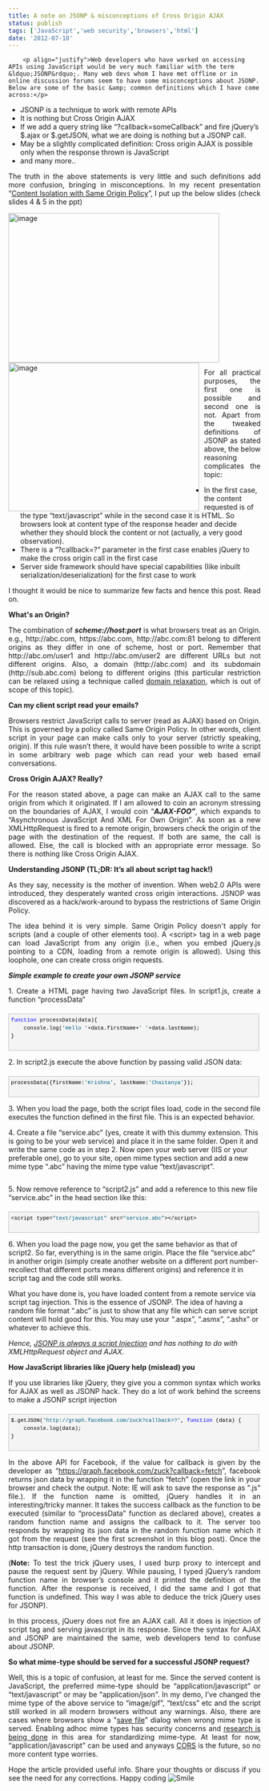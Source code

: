 ```yaml
---
title: A note on JSONP & misconceptions of Cross Origin AJAX
status: publish
tags: ['JavaScript','web security','browsers','html']
date: '2012-07-18'
---
```



        <p align="justify">Web developers who have worked on accessing APIs using JavaScript would be very much familiar with the term &ldquo;JSONP&rdquo;. Many web devs whom I have met offline or in online discussion forums seem to have some misconceptions about JSONP. Below are some of the basic &amp; common definitions which I have come across:</p>
<ul>
<li>
<div>JSONP is a technique to work with remote APIs</div>
</li>
<li>
<div>It is nothing but Cross Origin AJAX</div>
</li>
<li>
<div>If we add a query string like &ldquo;?callback=someCallback&rdquo; and fire jQuery&rsquo;s $.ajax or $.getJSON, what we are doing is nothing but a JSONP call.</div>
</li>
<li>
<div>May be a slightly complicated definition: Cross origin AJAX is possible only when the response thrown is JavaScript</div>
</li>
<li>
<div>and many more..</div>
</li>
</ul>
<p align="justify">The truth in the above statements is very little and such definitions add more confusion, bringing in misconceptions. In my recent presentation &ldquo;<a href="http://www.novogeek.com/post/Browser-Internals-Content-Isolation-with-Same-Origin-Policy.aspx" target="_blank">Content Isolation with Same Origin Policy</a>&rdquo;, I put up the below slides (check slides 4 &amp; 5 in the ppt)</p>
<p align="justify"><a href="http://novogeek.com/pics/articles/jsonp1.jpg" target="_blank"><img style="background-image: none; border-right-width: 0px; margin: 0px 10px 0px 0px; padding-left: 0px; padding-right: 0px; display: inline; float: left; border-top-width: 0px; border-bottom-width: 0px; border-left-width: 0px; padding-top: 0px" title="image" src="http://novogeek.com/pics/articles/jsonp1.jpg" border="0" alt="image" width="421" height="299" align="left" /></a></p>
<p align="justify"><a href="http://novogeek.com/pics/articles/jsonp2.jpg" target="_blank"><img style="background-image: none; border-right-width: 0px; margin: 0px 10px 0px 0px; padding-left: 0px; padding-right: 0px; display: inline; float: left; border-top-width: 0px; border-bottom-width: 0px; border-left-width: 0px; padding-top: 0px" title="image" src="http://novogeek.com/pics/articles/jsonp2.jpg" border="0" alt="image" width="381" height="297" align="left" /></a></p>
<p align="justify"><strong></strong></p>
<p align="justify"><strong></strong></p>
<p align="justify"><strong></strong></p>
<p align="justify"><strong></strong></p>
<p align="justify"><strong></strong></p>
<p align="justify"><strong></strong></p>
<p align="justify"><strong></strong></p>
<p align="justify"><strong></strong></p>
<p align="justify"><strong></strong></p>
<p align="justify"><strong></strong></p>
<p align="justify"><strong></strong></p>
<p align="justify"><strong></strong></p>
<p align="justify"><strong></strong></p>
<p align="justify"><strong></strong></p>
<p align="justify"><strong></strong></p>
<p align="justify"><strong></strong></p>
<p align="justify"><strong></strong></p>
<p align="justify"><strong></strong></p>
<p align="justify">&nbsp;</p>
<p align="justify">&nbsp;</p>
<p align="justify">&nbsp;</p>
<p align="justify">&nbsp;</p>
<p align="justify">&nbsp;</p>
<p align="justify">&nbsp;</p>
<p align="justify">&nbsp;</p>
<p align="justify">&nbsp;</p>
<p align="justify">&nbsp;</p>
<p align="justify">&nbsp;</p>
<p align="justify">For all practical purposes, the first one is possible and second one is not. Apart from the tweaked definitions of JSONP as stated above, the below reasoning complicates the topic:</p>
<ul>
<li>
<div>In the first case, the content requested is of the type &ldquo;text/javascript&rdquo; while in the second case it is HTML. So browsers look at content type of the response header and decide whether they should block the content or not (actually, a very good observation).</div>
</li>
<li>
<div>There is a &ldquo;?callback=?&rdquo; parameter in the first case enables jQuery to make the cross origin call in the first case</div>
</li>
<li>
<div>Server side framework should have special capabilities (Iike inbuilt serialization/deserialization) for the first case to work</div>
</li>
</ul>
<p align="justify">I thought it would be nice to summarize few facts and hence this post. Read on.</p>
<p align="justify"><strong>What's an Origin?</strong></p>
<p align="justify">The combination of <strong><em>scheme://host:port</em></strong> is what browsers treat as an Origin. e.g., http://abc.com, https://abc.com, http://abc.com:81 belong to different origins as they differ in one of scheme, host or port. Remember that http://abc.om/user1 and http://abc.om/user2 are different URLs but not different origins. Also, a domain (http://abc.com) and its subdomain (http://sub.abc.com) belong to different origins (this particular restriction can be relaxed using a technique called <a href="http://en.wikipedia.org/wiki/Same_origin_policy#Additional_document.domain_logic" target="_blank">domain relaxation</a>, which is out of scope of this topic).</p>
<p align="justify"><strong>Can my client script read your emails?</strong></p>
<p align="justify">Browsers restrict JavaScript calls to server (read as AJAX) based on Origin. This is governed by a policy called Same Origin Policy. In other words, client script in your page can make calls only to your server (strictly speaking, origin). If this rule wasn&rsquo;t there, it would have been possible to write a script in some arbitrary web page which can read your web based email conversations.</p>
<p align="justify"><strong>Cross Origin AJAX? Really?</strong></p>
<p align="justify">For the reason stated above, a page can make an AJAX call to the same origin from which it originated. If I am allowed to coin an acronym stressing on the boundaries of AJAX, I would coin &ldquo;<em><strong>AJAX-FOO&rdquo;</strong></em>, which expands to &ldquo;Asynchronous JavaScript And XML For Own Origin&rdquo;. As soon as a new XMLHttpRequest is fired to a remote origin, browsers check the origin of the page with the destination of the request. If both are same, the call is allowed. Else, the call is blocked with an appropriate error message. So there is nothing like Cross Origin AJAX.</p>
<p align="justify"><strong>Understanding JSONP (TL;DR: It&rsquo;s all about script tag hack!)</strong></p>
<p align="justify">As they say, necessity is the mother of invention. When web2.0 APIs were introduced, they desperately wanted cross origin interactions. JSNOP was discovered as a hack/work-around to bypass the restrictions of Same Origin Policy.</p>
<p align="justify">The idea behind it is very simple. Same Origin Policy doesn't apply for scripts (and a couple of other elements too). A &lt;script&gt; tag in a web page can load JavaScript from any origin (i.e., when you embed jQuery.js pointing to a CDN, loading from a remote origin is allowed). Using this loophole, one can create cross origin requests.</p>
<p align="justify"><strong><em>Simple example to create your own JSONP service</em></strong></p>
<p align="justify">1. Create a HTML page having two JavaScript files. In script1.js, create a function &ldquo;processData&rdquo;</p>
<div id="codeSnippetWrapper" style="text-align: left; line-height: 12pt; background-color: #f4f4f4; margin: 20px 0px 10px; width: 97.5%; font-family: 'Courier New', courier, monospace; direction: ltr; max-height: 200px; font-size: 8pt; overflow: auto; cursor: text; border: silver 1px solid; padding: 4px;">
<pre id="codeSnippet" style="text-align: left; line-height: 12pt; background-color: #f4f4f4; margin: 0em; width: 100%; font-family: 'Courier New', courier, monospace; direction: ltr; color: black; font-size: 8pt; overflow: visible; border-style: none; padding: 0px;"><span style="color: #0000ff">function</span> processData(data){ <br />    console.log(<span style="color: #006080">'Hello '</span>+data.firstName+<span style="color: #006080">' '</span>+data.lastName);<br />}</pre>
<br /></div>
<p align="justify">2. In script2.js execute the above function by passing valid JSON data:</p>
<div id="codeSnippetWrapper" style="text-align: left; line-height: 12pt; background-color: #f4f4f4; margin: 20px 0px 10px; width: 97.5%; font-family: 'Courier New', courier, monospace; direction: ltr; max-height: 200px; font-size: 8pt; overflow: auto; cursor: text; border: silver 1px solid; padding: 4px;">
<pre id="codeSnippet" style="text-align: left; line-height: 12pt; background-color: #f4f4f4; margin: 0em; width: 100%; font-family: 'Courier New', courier, monospace; direction: ltr; color: black; font-size: 8pt; overflow: visible; border-style: none; padding: 0px;">processData({firstName:<span style="color: #006080">'Krishna'</span>, lastName:<span style="color: #006080">'Chaitanya'</span>}); </pre>
<br /></div>
<p>3. When you load the page, both the script files load, code in the second file executes the function defined in the first file. This is an expected behavior.</p>
<p>4. Create a file &ldquo;service.abc&rdquo; (yes, create it with this dummy extension. This is going to be your web service) and place it in the same folder. Open it and write the same code as in step 2. Now open your web server (IIS or your preferable one), go to your site, open mime types section and add a new mime type &ldquo;.abc&rdquo; having the mime type value &ldquo;text/javascript&rdquo;.</p>
<p><img style="margin: 0px 10px 0px 0px" src="http://novogeek.com/pics/articles/jsonp-mime.jpg" alt="" /></p>
<p>5. Now remove reference to &ldquo;script2.js&rdquo; and add a reference to this new file &ldquo;service.abc&rdquo; in the head section like this:</p>
<div id="codeSnippetWrapper" style="text-align: left; line-height: 12pt; background-color: #f4f4f4; margin: 20px 0px 10px; width: 97.5%; font-family: 'Courier New', courier, monospace; direction: ltr; max-height: 200px; font-size: 8pt; overflow: auto; cursor: text; border: silver 1px solid; padding: 4px;">
<pre id="codeSnippet" style="text-align: left; line-height: 12pt; background-color: #f4f4f4; margin: 0em; width: 100%; font-family: 'Courier New', courier, monospace; direction: ltr; color: black; font-size: 8pt; overflow: visible; border-style: none; padding: 0px;">&lt;script type=<span style="color: #006080">"text/javascript"</span> src=<span style="color: #006080">"service.abc"</span>&gt;&lt;/script&gt;</pre>
<br /></div>
<p>6. When you load the page now, you get the same behavior as that of script2. So far, everything is in the same origin. Place the file &ldquo;service.abc&rdquo; in another origin (simply create another website on a different port number-recollect that different ports means different origins) and reference it in script tag and the code still works.</p>
<p>What you have done is, you have loaded content from a remote service via script tag injection. This is the essence of JSONP. The idea of having a random file format &ldquo;.abc&rdquo; is just to show that any file which can serve script content will hold good for this. You may use your &ldquo;.aspx&rdquo;, &ldquo;.asmx&rdquo;, &ldquo;.ashx&rdquo; or whatever to achieve this.</p>
<p><em>Hence, <span style="text-decoration: underline;">JSONP is always a script Injection</span> and has nothing to do with XMLHttpRequest object and AJAX.</em></p>
<p><strong>How JavaScript libraries like jQuery help (mislead) you</strong></p>
<p align="justify">If you use libraries like jQuery, they give you a common syntax which works for AJAX as well as JSONP hack. They do a lot of work behind the screens to make a JSONP script injection</p>
<div id="codeSnippetWrapper" style="text-align: left; line-height: 12pt; background-color: #f4f4f4; margin: 20px 0px 10px; width: 97.5%; font-family: 'Courier New', courier, monospace; direction: ltr; max-height: 200px; font-size: 8pt; overflow: auto; cursor: text; border: silver 1px solid; padding: 4px;">
<pre id="codeSnippet" style="text-align: left; line-height: 12pt; background-color: #f4f4f4; margin: 0em; width: 100%; font-family: 'Courier New', courier, monospace; direction: ltr; color: black; font-size: 8pt; overflow: visible; border-style: none; padding: 0px;">$.getJSON(<span style="color: #006080">'http://graph.facebook.com/zuck?callback=?'</span>, <span style="color: #0000ff">function</span> (data) { <br />    console.log(data);<br />}</pre>
<br /></div>
<p align="justify">In the above API for Facebook, if the value for callback is given by the developer as &ldquo;<a href="https://graph.facebook.com/zuck?callback=fetch" target="_blank">https://graph.facebook.com/zuck?callback=fetch</a>&rdquo;, facebook returns json data by wrapping it in the function &ldquo;fetch&rdquo; (open the link in your browser and check the output. Note: IE will ask to save the response as ".js" file.). If the function name is omitted, jQuery handles it in an interesting/tricky manner. It takes the success callback as the function to be executed (similar to &ldquo;processData&rdquo; function as declared above), creates a random function name and assigns the callback to it. The server too responds by wrapping its json data in the random function name which it got from the request (see the first screenshot in this blog post). Once the http transaction is done, jQuery destroys the random function.</p>
<p align="justify">(<strong>Note:</strong> To test the trick jQuery uses, I used burp proxy to intercept and pause the request sent by jQuery. While pausing, I typed jQuery&rsquo;s random function name in browser&rsquo;s console and it printed the definition of the function. After the response is received, I did the same and I got that function is undefined. This way I was able to deduce the trick jQuery uses for JSONP).</p>
<p align="justify">In this process, jQuery does not fire an AJAX call. All it does is injection of script tag and serving javascript in its response. Since the syntax for AJAX and JSONP are maintained the same, web developers tend to confuse about JSONP.</p>
<p align="justify"><strong>So what mime-type should be served for a successful JSONP request?</strong></p>
<p align="justify">Well, this is a topic of confusion, at least for me. Since the served content is JavaScript, the preferred mime-type should be &ldquo;application/javascript&rdquo; or &ldquo;text/javascript&rdquo; or may be "application/json". In my demo, I&rsquo;ve changed the mime type of the above service to &ldquo;image/gif&rdquo;, &ldquo;text/css&rdquo; etc and the script still worked in all modern browsers without any warnings. Also, there are cases where browsers show a "<a href="http://stackoverflow.com/questions/5388893/ie9-json-data-do-you-want-to-open-or-save-this-file" target="_blank">save file</a>" dialog when wrong mime type is served. Enabling adhoc mime types has security concerns and <a href="http://www.json-p.org/" target="_blank">research is being done</a> in this area for standardizing mime-type. At least for now, &ldquo;application/javascript&rdquo; can be used and anyways <a href="http://www.html5rocks.com/en/tutorials/cors/" target="_blank">CORS</a> is the future, so no more content type worries.</p>
<p align="justify">Hope the article provided useful info. Share your thoughts or discuss if you see the need for any corrections. Happy coding <img class="wlEmoticon wlEmoticon-smile" style="border-bottom-style: none; border-left-style: none; border-top-style: none; border-right-style: none" src="http://novogeek.com/image.axd?picture=wlEmoticon-smile_1.png" alt="Smile" /></p>
      